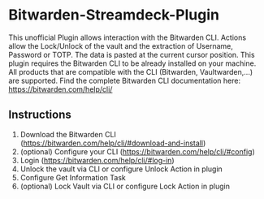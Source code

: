 # Bitwarden-Streamdeck-Plugin
This unofficial Plugin allows interaction with the Bitwarden CLI. Actions allow the Lock/Unlock of the vault and the extraction of Username, Password or TOTP. The data is pasted at the current cursor position. This plugin requires the Bitwarden CLI to be already installed on your machine. All products that are compatible with the CLI (Bitwarden, Vaultwarden,...) are supported. Find the complete Bitwarden CLI documentation here: https://bitwarden.com/help/cli/

## Instructions
1. Download the Bitwarden CLI (https://bitwarden.com/help/cli/#download-and-install)
2. (optional) Configure your CLI (https://bitwarden.com/help/cli/#config)
3. Login (https://bitwarden.com/help/cli/#log-in)
4. Unlock the vault via CLI or configure Unlock Action in plugin
5. Configure Get Information Task
6. (optional) Lock Vault via CLI or configure Lock Action in plugin
